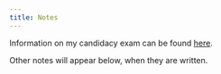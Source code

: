 ```yaml
---
title: Notes
---
```


Information on my candidacy exam can be found [here](candidacy.html).

Other notes will appear below, when they are written.